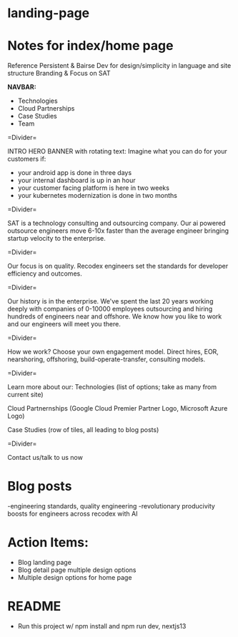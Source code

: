# landing-page
# Notes for index/home page
Reference Persistent & Bairse Dev for design/simplicity in language and site structure
Branding & Focus on SAT 

**NAVBAR:**
- Technologies
- Cloud Partnerships
- Case Studies
- Team

=Divider=

INTRO HERO BANNER with rotating text:
Imagine what you can do for your customers if:
 - your android app is done in three days
 - your internal dashboard is up in an hour
 - your customer facing platform is here in two weeks
 - your kubernetes modernization is done in two months

=Divider=

SAT is a technology consulting and outsourcing company. Our ai powered outsource engineers move 6-10x faster than the average engineer bringing startup velocity to the enterprise.

=Divider=

Our focus is on quality. Recodex engineers set the standards for developer efficiency and outcomes.

=Divider=

Our history is in the enterprise. We've spent the last 20 years working deeply with companies of 0-10000 employees outsourcing and hiring hundreds of engineers near and offshore. We know how you like to work and our engineers will meet you there.

=Divider=

How we work?
Choose your own engagement model. Direct hires, EOR, nearshoring, offshoring, build-operate-transfer, consulting models.

=Divider=

Learn more about our:
Technologies (list of options; take as many from current site)

Cloud Partnernships (Google Cloud Premier Partner Logo, Microsoft Azure Logo)

Case Studies (row of tiles, all leading to blog posts)

=Divider=

Contact us/talk to us now

# Blog posts
-engineering standards, quality engineering
-revolutionary producivity boosts for engineers across recodex with AI

# Action Items:
- Blog landing page
- Blog detail page multiple design options
- Multiple design options for home page

# README
- Run this project w/ npm install and npm run dev, nextjs13
